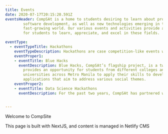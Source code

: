 ```yaml
---
title: Events
date: 2020-07-17T20:15:20.591Z
eventsHeader: CompSAt is a home to students desiring to learn about programming and
        software development, as well as new technologies emerging in this
        fast-growing world. Our various events and activities provide avenues
        for students to learn, appreciate, and excel in these fields.

eventType:
  - eventTypeTitle: Hackathons
    eventTypeDescription: Hackathons are case competition-like events where teams of programmers develop solutions to interesting problems.
    eventProper1:
    - eventTitle: Blue Hacks
      eventDescription: Blue Hacks, CompSAt’s flagship project, is a two-day hackathon that
        provides an opportunity for students from different colleges and
        universities across Metro Manila to apply their skills to develop
        applications that aim to address various social themes.
    eventProper2:
    - eventTitle: Data Science Hackathons
      eventDescription: For the past two years, CompSAt has partnered with SYKES in hosting hackathons where teams tackle real problems   through the use of data analysis and machine learning.


---
```

Welcome to CompSite

This page is built with NextJS, and content is managed in Netlify CMS